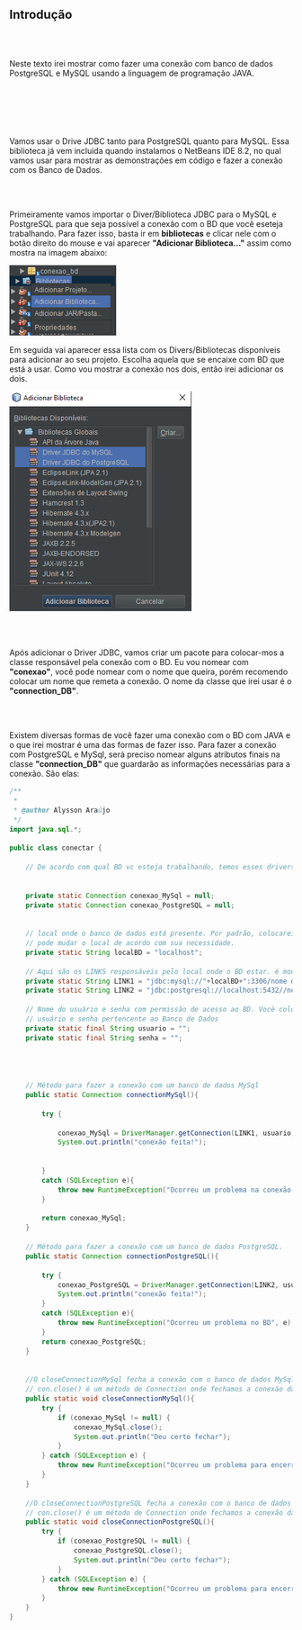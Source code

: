 ## Introdução

<br>
<br>

Neste texto irei mostrar como fazer uma conexão com banco de dados PostgreSQL e MySQL usando a linguagem de programação JAVA.

#
<br>
<br>
<br>

Vamos usar o Drive JDBC tanto para PostgreSQL quanto para MySQL. Essa biblioteca já vem incluida quando instalamos o NetBeans IDE 8.2, no qual vamos usar para mostrar as demonstrações em código e fazer a conexão com os Banco de Dados.

<br>
<br>

Primeiramente vamos importar o Diver/Biblioteca JDBC para o MySQL e PostgreSQL para que seja possível a conexão com o BD que você eseteja trabalhando. Para fazer isso, basta ir em **bibliotecas** e clicar nele com o botão direito do mouse e vai aparecer **"Adicionar Biblioteca..."** assim como mostra na imagem abaixo:

![alt](imagens/adicionarDriver.png)

Em seguida vai aparecer essa lista com os Divers/Bibliotecas disponíveis para adicionar ao seu projeto. Escolha aquela que se encaixe com BD que está a usar. Como vou mostrar a conexão nos dois, então irei adicionar os dois.

![alt](imagens/adicionarDriver2.png)

<br>
<br>

Após adicionar o Driver JDBC, vamos criar um pacote para colocar-mos a classe responsável pela conexão com o BD. Eu vou nomear com **"conexao"**, você pode nomear com o nome que queira, porém recomendo colocar um nome que remeta a conexão. O nome da classe que irei usar é o **"connection_DB"**. 


<br>
<br>

Existem diversas formas de você fazer uma conexão com o BD com JAVA e o que irei mostrar é uma das formas de fazer isso. Para fazer a conexão com PostgreSQL e MySql, será preciso nomear alguns atributos finais na classe **"connection_DB"** que guardarão as informações necessárias para a conexão. São elas:
```java
/**
 *
 * @author Alysson Araújo
 */
import java.sql.*;

public class conectar {

    // De acordo com qual BD vc esteja trabalhando, temos esses drivers devifindos para o MySql e PostgreSQL.
    

    private static Connection conexao_MySql = null;
    private static Connection conexao_PostgreSQL = null;


    // local onde o banco de dados está presente. Por padrão, colocarei localhost, mas você
    // pode mudar o local de acordo com sua necessidade.
    private static String localBD = "localhost";

    // Aqui são os LINKS responsáveis pelo local onde o BD estar. é modificável de acordo com suas necessidades
    private static String LINK1 = "jdbc:mysql://"+localBD+":3306/nome do seu banco";
    private static String LINK2 = "jdbc:postgresql://localhost:5432//nome do seu banco";

    // Nome do usuário e senha com permissão de acesso ao BD. Você coloque de acordo com o
    // usuário e senha pertencente ao Banco de Dados
    private static final String usuario = "";
    private static final String senha = "";




    // Método para fazer a conexão com um banco de dados MySql
    public static Connection connectionMySql(){

        try {

            conexao_MySql = DriverManager.getConnection(LINK1, usuario, senha);
            System.out.println("conexão feita!");


        }
        catch (SQLException e){
            throw new RuntimeException("Ocorreu um problema na conexão no BD.", e);
        }

        return conexao_MySql;
    }

    // Método para fazer a conexão com um banco de dados PostgreSQL.
    public static Connection connectionPostgreSQL(){

        try {
            conexao_PostgreSQL = DriverManager.getConnection(LINK2, usuario, senha);
            System.out.println("conexão feita!");
        }
        catch (SQLException e){
            throw new RuntimeException("Ocorreu um problema no BD", e);
        }
        return conexao_PostgreSQL;
    }


    //O closeConnectionMySql fecha a conexão com o banco de dados MySql
    // con.close() é um método de Connection onde fechamos a conexão da aplicação com o banco de dados.
    public static void closeConnectionMySql(){
        try {
            if (conexao_MySql != null) {
                conexao_MySql.close();
                System.out.println("Deu certo fechar");
            }
        } catch (SQLException e) {
            throw new RuntimeException("Ocorreu um problema para encerrar a conexão com o banco de dados.", e);
        }
    }

    //O closeConnectionPostgreSQL fecha a conexão com o banco de dados PostgreSQL
    // con.close() é um método de Connection onde fechamos a conexão da aplicação com o banco de dados.
    public static void closeConnectionPostgreSQL(){
        try {
            if (conexao_PostgreSQL != null) {
                conexao_PostgreSQL.close();
                System.out.println("Deu certo fechar");
            }
        } catch (SQLException e) {
            throw new RuntimeException("Ocorreu um problema para encerrar a conexão com o banco de dados. ", e);
        }
    }
}
```
